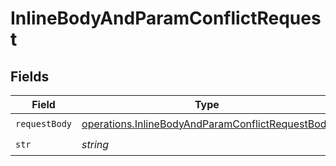 # InlineBodyAndParamConflictRequest


## Fields

| Field                                                                                                                       | Type                                                                                                                        | Required                                                                                                                    | Description                                                                                                                 |
| --------------------------------------------------------------------------------------------------------------------------- | --------------------------------------------------------------------------------------------------------------------------- | --------------------------------------------------------------------------------------------------------------------------- | --------------------------------------------------------------------------------------------------------------------------- |
| `requestBody`                                                                                                               | [operations.InlineBodyAndParamConflictRequestBody](../../../sdk/models/operations/inlinebodyandparamconflictrequestbody.md) | :heavy_check_mark:                                                                                                          | N/A                                                                                                                         |
| `str`                                                                                                                       | *string*                                                                                                                    | :heavy_check_mark:                                                                                                          | N/A                                                                                                                         |